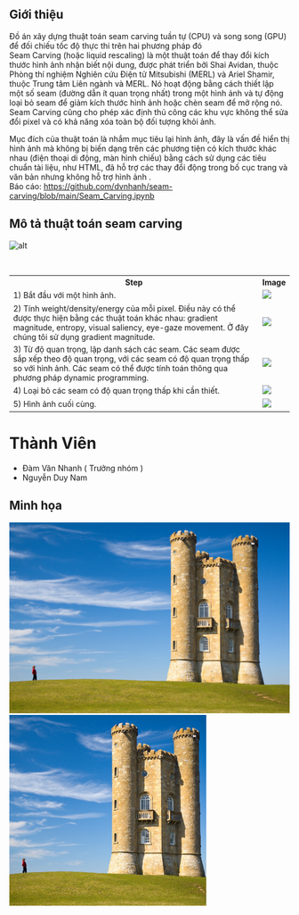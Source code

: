 ## Giới thiệu

Đồ án xây dựng thuật toán seam carving tuần tự (CPU) và song song (GPU) để đối chiếu tốc độ thực thi trên hai phương pháp đó
<br>
Seam Carving (hoặc liquid rescaling) là một thuật toán để thay đổi kích thước hình ảnh nhận biết nội dung, được phát triển bởi Shai Avidan, thuộc Phòng thí nghiệm Nghiên cứu Điện tử Mitsubishi (MERL) và Ariel Shamir, thuộc Trung tâm Liên ngành và MERL. Nó hoạt động bằng cách thiết lập một số seam (đường dẫn ít quan trọng nhất) trong một hình ảnh và tự động loại bỏ seam để giảm kích thước hình ảnh hoặc chèn seam để mở rộng nó. Seam Carving cũng cho phép xác định thủ công các khu vực không thể sửa đổi pixel và có khả năng xóa toàn bộ đối tượng khỏi ảnh.

Mục đích của thuật toán là nhắm mục tiêu lại hình ảnh, đây là vấn đề hiển thị hình ảnh mà không bị biến dạng trên các phương tiện có kích thước khác nhau (điện thoại di động, màn hình chiếu) bằng cách sử dụng các tiêu chuẩn tài liệu, như HTML, đã hỗ trợ các thay đổi động trong bố cục trang và văn bản nhưng không hỗ trợ hình ảnh .
<br>
Báo cáo: https://github.com/dvnhanh/seam-carving/blob/main/Seam_Carving.ipynb

## Mô tả thuật toán seam carving

![alt](img/lake_shrink.gif)

<br>
<table class="wikitable" style="max-width: 100%; overflow-y: scroll">
<tbody><tr>
<th>Step</th>
<th>Image
</th></tr>
<tr>
<td>1) Bắt đầu với một hình ảnh.	
</td>
<td><img src="https://user-images.githubusercontent.com/108814937/233795637-72f1c925-4fff-48d8-9ff3-4135b3028132.png">
</td></tr>
<tr>
<td>2) Tính weight/density/energy của mỗi pixel.  Điều này có thể được thực hiện bằng các thuật toán khác nhau: gradient magnitude, entropy, visual saliency, eye-gaze movement. Ở đây chúng tôi sử dụng gradient magnitude.
</td>
<td><img src="https://user-images.githubusercontent.com/108814937/233795644-4e02ec02-caa2-4a04-823a-dcdff6d95575.png">
</td></tr>
<tr>
<td>3) Từ độ quan trọng, lập danh sách các seam. Các seam được sắp xếp theo độ quan trọng, với các seam có độ quan trọng thấp so với hình ảnh. Các seam có thể được tính toán thông qua phương pháp dynamic programming.
</td><td>
<img src="https://user-images.githubusercontent.com/108814937/233795651-523d4969-bcf0-41e5-ac15-b6f96a54e601.png">
</td></tr>
<tr>
<td>4) Loại bỏ các seam có độ quan trọng thấp khi cần thiết.
</td>
<td><img src="https://user-images.githubusercontent.com/108814937/233795656-ddbb6995-2729-4574-9aaa-0e669ec38507.png">
</td></tr>
<tr>
<td>5) Hình ảnh cuối cùng.
</td><td>
<img src="https://user-images.githubusercontent.com/108814937/233795660-f4a46937-7934-4474-886f-b3c3ccf13c21.png"></td></tr></tbody></table>

# Thành Viên

-   Đàm Văn Nhanh ( Trưởng nhóm )
-   Nguyễn Duy Nam

## Minh họa

<img src="https://github.com/dvnhanh/seam-carving/blob/master/img/castle.jpg" height="342">
<img src="https://github.com/dvnhanh/seam-carving/blob/master/img/castle_shrink.jpg?raw=true" height="342">